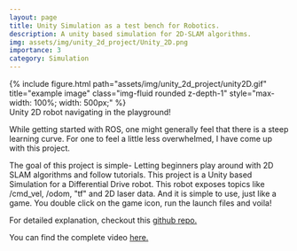 ```yaml
---
layout: page
title: Unity Simulation as a test bench for Robotics.
description: A unity based simulation for 2D-SLAM algorithms.
img: assets/img/unity_2d_project/Unity_2D.png
importance: 3
category: Simulation
---
```


<!-- Every project has a beautiful feature showcase page.
It's easy to include images in a flexible 3-column grid format.
Make your photos 1/3, 2/3, or full width.

To give your project a background in the portfolio page, just add the img tag to the front matter like so:

    ---
    layout: page
    title: project
    description: a project with a background image
    img: /assets/img/12.jpg
    --- -->


<div class="row justify-content-center">
    <div class="col-sm-12 col-md-6 mt-3 mt-md-0 text-center">
        {% include figure.html path="assets/img/unity_2d_project/unity2D.gif" title="example image" class="img-fluid rounded z-depth-1" style="max-width: 100%; width: 500px;" %}
    </div>
</div>

<div class="caption">
    Unity 2D robot navigating in the playground!
</div>

While getting started with ROS, one might generally feel that there is a steep learning curve. For one to feel a little less overwhelmed, I have come up with this project.

The goal of this project is simple- Letting beginners play around with 2D SLAM algorithms and follow tutorials.
This project is a Unity based Simulation for a Differential Drive robot. This robot exposes topics like /cmd_vel, /odom, "tf" and 2D laser data.
And it is simple to use, just like a game. You double click on the game icon, run the launch files and voila!

For detailed explanation, checkout this <a href="https://github.com/tejasps28/Projects/tree/main/DiffBot_unitysim/Diffbot_2D">github repo.</a>

You can find the complete video <a href="https://drive.google.com/file/d/1Z67XVMsaffZgdrze6bd88lU2CNs8NRmZ/view?usp=drive_link">here.</a>
